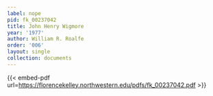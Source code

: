 ```yaml
---
label: nope
pid: fk_00237042
title: John Henry Wigmore
year: '1977'
author: William R. Roalfe
order: '006'
layout: single
collection: documents
---
```



{{< embed-pdf url=https://florencekelley.northwestern.edu/pdfs/fk_00237042.pdf >}}